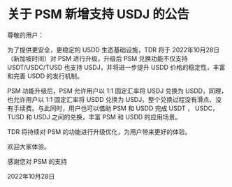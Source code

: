 # 关于 PSM 新增支持 USDJ 的公告

尊敬的用户：

&#x20;       为了提供更安全，更稳定的 USDD 生态基础设施，TDR 将于 2022年10月28日（新加坡时间）对 PSM 进行升级，升级后 PSM 兑换功能不仅支持 USDT/USDC/TUSD 也支持 USDJ，并将进一步提升 USDD 价格的稳定性，丰富和完善 USDD 的发行机制。

&#x20;       PSM 功能升级后，PSM 允许用户以 1:1 固定汇率将 USDJ 兑换为 USDD，同理，也允许用户以 1:1 固定汇率将 USDD 兑换为 USDJ。整个兑换过程没有滑点、没有手续费。与此同时，用户也可以借助 PSM 和 USDD 完成 USDT ， USDC，TUSD 和 USDJ 之间的兑换，丰富 PSM 和 USDD 的应用场景。

&#x20;       TDR 将持续对 PSM 的功能进行升级优化，为用户带来更好的体验。

&#x20;       欢迎大家体验。

&#x20;                                                                                                                                 感谢您对 PSM 的支持&#x20;

&#x20;                                                                                                                                         2022年10月28日
